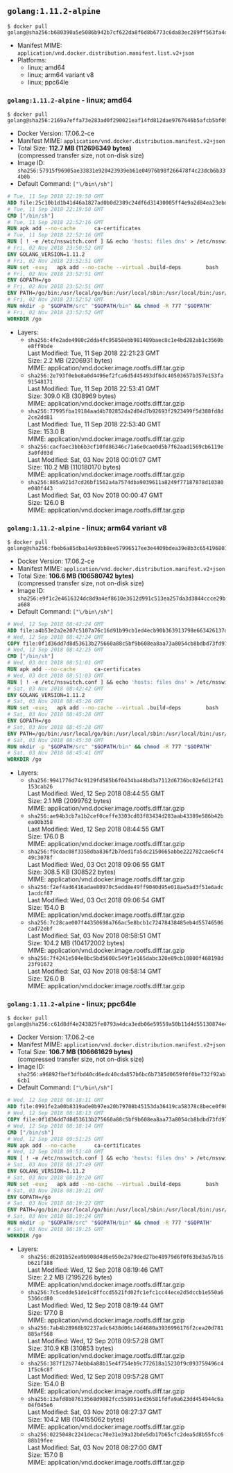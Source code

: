 ## `golang:1.11.2-alpine`

```console
$ docker pull golang@sha256:b680390a5e5086b942b7cf622da8f6d8b6773c6da83ec289ff563fa4dd4b47ce
```

-	Manifest MIME: `application/vnd.docker.distribution.manifest.list.v2+json`
-	Platforms:
	-	linux; amd64
	-	linux; arm64 variant v8
	-	linux; ppc64le

### `golang:1.11.2-alpine` - linux; amd64

```console
$ docker pull golang@sha256:2169a7effa73e283ad0f290021eaf14fd812dae9767646b5afcb5bf097b17c0b
```

-	Docker Version: 17.06.2-ce
-	Manifest MIME: `application/vnd.docker.distribution.manifest.v2+json`
-	Total Size: **112.7 MB (112696349 bytes)**  
	(compressed transfer size, not on-disk size)
-	Image ID: `sha256:57915f96905ae33831e920423939eb61e04976b98f266478f4c23dcb6b334b0b`
-	Default Command: `["\/bin\/sh"]`

```dockerfile
# Tue, 11 Sep 2018 22:19:50 GMT
ADD file:25c10b1d1b41d46a1827ad0b0d2389c24df6d31430005ff4e9a2d84ea23ebd42 in / 
# Tue, 11 Sep 2018 22:19:50 GMT
CMD ["/bin/sh"]
# Tue, 11 Sep 2018 22:52:16 GMT
RUN apk add --no-cache 		ca-certificates
# Tue, 11 Sep 2018 22:52:16 GMT
RUN [ ! -e /etc/nsswitch.conf ] && echo 'hosts: files dns' > /etc/nsswitch.conf
# Fri, 02 Nov 2018 23:50:52 GMT
ENV GOLANG_VERSION=1.11.2
# Fri, 02 Nov 2018 23:52:51 GMT
RUN set -eux; 	apk add --no-cache --virtual .build-deps 		bash 		gcc 		musl-dev 		openssl 		go 	; 	export 		GOROOT_BOOTSTRAP="$(go env GOROOT)" 		GOOS="$(go env GOOS)" 		GOARCH="$(go env GOARCH)" 		GOHOSTOS="$(go env GOHOSTOS)" 		GOHOSTARCH="$(go env GOHOSTARCH)" 	; 	apkArch="$(apk --print-arch)"; 	case "$apkArch" in 		armhf) export GOARM='6' ;; 		x86) export GO386='387' ;; 	esac; 		wget -O go.tgz "https://golang.org/dl/go$GOLANG_VERSION.src.tar.gz"; 	echo '042fba357210816160341f1002440550e952eb12678f7c9e7e9d389437942550 *go.tgz' | sha256sum -c -; 	tar -C /usr/local -xzf go.tgz; 	rm go.tgz; 		cd /usr/local/go/src; 	./make.bash; 		rm -rf 		/usr/local/go/pkg/bootstrap 		/usr/local/go/pkg/obj 	; 	apk del .build-deps; 		export PATH="/usr/local/go/bin:$PATH"; 	go version
# Fri, 02 Nov 2018 23:52:51 GMT
ENV GOPATH=/go
# Fri, 02 Nov 2018 23:52:51 GMT
ENV PATH=/go/bin:/usr/local/go/bin:/usr/local/sbin:/usr/local/bin:/usr/sbin:/usr/bin:/sbin:/bin
# Fri, 02 Nov 2018 23:52:52 GMT
RUN mkdir -p "$GOPATH/src" "$GOPATH/bin" && chmod -R 777 "$GOPATH"
# Fri, 02 Nov 2018 23:52:52 GMT
WORKDIR /go
```

-	Layers:
	-	`sha256:4fe2ade4980c2dda4fc95858ebb981489baec8c1e4bd282ab1c3560be8ff9bde`  
		Last Modified: Tue, 11 Sep 2018 22:21:23 GMT  
		Size: 2.2 MB (2206931 bytes)  
		MIME: application/vnd.docker.image.rootfs.diff.tar.gzip
	-	`sha256:2e793f0ebe8a0d4496ef2fca6d5d45493df6dc40503657b357e153fa91548171`  
		Last Modified: Tue, 11 Sep 2018 22:53:41 GMT  
		Size: 309.0 KB (308969 bytes)  
		MIME: application/vnd.docker.image.rootfs.diff.tar.gzip
	-	`sha256:77995fba19184aad4b702852da2d04d7b92693f2923499f5d388fd8d2ce2dd81`  
		Last Modified: Tue, 11 Sep 2018 22:53:40 GMT  
		Size: 153.0 B  
		MIME: application/vnd.docker.image.rootfs.diff.tar.gzip
	-	`sha256:cacfaec3bb6b3cf10fd86346c71a6e0cae0d5b7f62aad1569cb6119e3a0fd03d`  
		Last Modified: Sat, 03 Nov 2018 00:01:07 GMT  
		Size: 110.2 MB (110180170 bytes)  
		MIME: application/vnd.docker.image.rootfs.diff.tar.gzip
	-	`sha256:885a921d7cd26bf1562a4a7574dba9039611a8249f77187878d10380e040f443`  
		Last Modified: Sat, 03 Nov 2018 00:00:47 GMT  
		Size: 126.0 B  
		MIME: application/vnd.docker.image.rootfs.diff.tar.gzip

### `golang:1.11.2-alpine` - linux; arm64 variant v8

```console
$ docker pull golang@sha256:fbeb6a85dba14e93bb8ee57996517ee3e4409bdea39e8b3c65419680139876ce
```

-	Docker Version: 17.06.2-ce
-	Manifest MIME: `application/vnd.docker.distribution.manifest.v2+json`
-	Total Size: **106.6 MB (106580742 bytes)**  
	(compressed transfer size, not on-disk size)
-	Image ID: `sha256:e9f1c2e4616324dc8d9a4ef8610e3612d991c513ea257da3d3844ccce29ba688`
-	Default Command: `["\/bin\/sh"]`

```dockerfile
# Wed, 12 Sep 2018 08:42:24 GMT
ADD file:a4b53e2a2e207c5107a76c16d91b99cb1ed4ecb90b363913798e663426137d45 in / 
# Wed, 12 Sep 2018 08:42:24 GMT
COPY file:0f1d36dd7d8d53613b275660a88c5bf9b608ea8aa73a8054cb8bdbd73fd971ac in /etc/localtime 
# Wed, 12 Sep 2018 08:42:25 GMT
CMD ["/bin/sh"]
# Wed, 03 Oct 2018 08:51:01 GMT
RUN apk add --no-cache 		ca-certificates
# Wed, 03 Oct 2018 08:51:03 GMT
RUN [ ! -e /etc/nsswitch.conf ] && echo 'hosts: files dns' > /etc/nsswitch.conf
# Sat, 03 Nov 2018 08:42:42 GMT
ENV GOLANG_VERSION=1.11.2
# Sat, 03 Nov 2018 08:45:26 GMT
RUN set -eux; 	apk add --no-cache --virtual .build-deps 		bash 		gcc 		musl-dev 		openssl 		go 	; 	export 		GOROOT_BOOTSTRAP="$(go env GOROOT)" 		GOOS="$(go env GOOS)" 		GOARCH="$(go env GOARCH)" 		GOHOSTOS="$(go env GOHOSTOS)" 		GOHOSTARCH="$(go env GOHOSTARCH)" 	; 	apkArch="$(apk --print-arch)"; 	case "$apkArch" in 		armhf) export GOARM='6' ;; 		x86) export GO386='387' ;; 	esac; 		wget -O go.tgz "https://golang.org/dl/go$GOLANG_VERSION.src.tar.gz"; 	echo '042fba357210816160341f1002440550e952eb12678f7c9e7e9d389437942550 *go.tgz' | sha256sum -c -; 	tar -C /usr/local -xzf go.tgz; 	rm go.tgz; 		cd /usr/local/go/src; 	./make.bash; 		rm -rf 		/usr/local/go/pkg/bootstrap 		/usr/local/go/pkg/obj 	; 	apk del .build-deps; 		export PATH="/usr/local/go/bin:$PATH"; 	go version
# Sat, 03 Nov 2018 08:45:28 GMT
ENV GOPATH=/go
# Sat, 03 Nov 2018 08:45:28 GMT
ENV PATH=/go/bin:/usr/local/go/bin:/usr/local/sbin:/usr/local/bin:/usr/sbin:/usr/bin:/sbin:/bin
# Sat, 03 Nov 2018 08:45:30 GMT
RUN mkdir -p "$GOPATH/src" "$GOPATH/bin" && chmod -R 777 "$GOPATH"
# Sat, 03 Nov 2018 08:45:41 GMT
WORKDIR /go
```

-	Layers:
	-	`sha256:9941776d74c9129fd585b6f0434ba48bd3a7112d6736bc02e6d12f41153cab26`  
		Last Modified: Wed, 12 Sep 2018 08:44:55 GMT  
		Size: 2.1 MB (2099762 bytes)  
		MIME: application/vnd.docker.image.rootfs.diff.tar.gzip
	-	`sha256:ae94b3cb7a1b2cef0ceffe3303cd03f83434d283aab43389e586b42bea00b358`  
		Last Modified: Wed, 12 Sep 2018 08:44:55 GMT  
		Size: 176.0 B  
		MIME: application/vnd.docker.image.rootfs.diff.tar.gzip
	-	`sha256:f9cdac08f3358dba836f2b7ded1fa5dc2150665abbe222782cae6cf449c3078f`  
		Last Modified: Wed, 03 Oct 2018 09:06:55 GMT  
		Size: 308.5 KB (308522 bytes)  
		MIME: application/vnd.docker.image.rootfs.diff.tar.gzip
	-	`sha256:f2ef4ad6416adae80970c5edd8e49ff9040d95e018ae5ad3f51e6adc1acdcf87`  
		Last Modified: Wed, 03 Oct 2018 09:06:54 GMT  
		Size: 154.0 B  
		MIME: application/vnd.docker.image.rootfs.diff.tar.gzip
	-	`sha256:7c28cae007f44350698a766ac5e8bcb1c72478438485eb4d55746506cad72ebf`  
		Last Modified: Sat, 03 Nov 2018 08:58:51 GMT  
		Size: 104.2 MB (104172002 bytes)  
		MIME: application/vnd.docker.image.rootfs.diff.tar.gzip
	-	`sha256:7f4241e504e8bc5bd5600c549f1e165dabc320e89cb10800f468198d23f91672`  
		Last Modified: Sat, 03 Nov 2018 08:58:14 GMT  
		Size: 126.0 B  
		MIME: application/vnd.docker.image.rootfs.diff.tar.gzip

### `golang:1.11.2-alpine` - linux; ppc64le

```console
$ docker pull golang@sha256:c61d8df4e243825fe0793a4dca3edb06e59559a50b11d4d55130874e4a45ff4d
```

-	Docker Version: 17.06.2-ce
-	Manifest MIME: `application/vnd.docker.distribution.manifest.v2+json`
-	Total Size: **106.7 MB (106661629 bytes)**  
	(compressed transfer size, not on-disk size)
-	Image ID: `sha256:a96892fbef3dfbd40cd6edc40cda857b6bc6b7385d0659f0f0be732f92ab6cb1`
-	Default Command: `["\/bin\/sh"]`

```dockerfile
# Wed, 12 Sep 2018 08:18:11 GMT
ADD file:0991fe2a00b8319ade0b97ea20b79708b45153da36419ca58378c8bece0f987c in / 
# Wed, 12 Sep 2018 08:18:13 GMT
COPY file:0f1d36dd7d8d53613b275660a88c5bf9b608ea8aa73a8054cb8bdbd73fd971ac in /etc/localtime 
# Wed, 12 Sep 2018 08:18:14 GMT
CMD ["/bin/sh"]
# Wed, 12 Sep 2018 09:51:25 GMT
RUN apk add --no-cache 		ca-certificates
# Wed, 12 Sep 2018 09:51:40 GMT
RUN [ ! -e /etc/nsswitch.conf ] && echo 'hosts: files dns' > /etc/nsswitch.conf
# Sat, 03 Nov 2018 08:17:49 GMT
ENV GOLANG_VERSION=1.11.2
# Sat, 03 Nov 2018 08:19:20 GMT
RUN set -eux; 	apk add --no-cache --virtual .build-deps 		bash 		gcc 		musl-dev 		openssl 		go 	; 	export 		GOROOT_BOOTSTRAP="$(go env GOROOT)" 		GOOS="$(go env GOOS)" 		GOARCH="$(go env GOARCH)" 		GOHOSTOS="$(go env GOHOSTOS)" 		GOHOSTARCH="$(go env GOHOSTARCH)" 	; 	apkArch="$(apk --print-arch)"; 	case "$apkArch" in 		armhf) export GOARM='6' ;; 		x86) export GO386='387' ;; 	esac; 		wget -O go.tgz "https://golang.org/dl/go$GOLANG_VERSION.src.tar.gz"; 	echo '042fba357210816160341f1002440550e952eb12678f7c9e7e9d389437942550 *go.tgz' | sha256sum -c -; 	tar -C /usr/local -xzf go.tgz; 	rm go.tgz; 		cd /usr/local/go/src; 	./make.bash; 		rm -rf 		/usr/local/go/pkg/bootstrap 		/usr/local/go/pkg/obj 	; 	apk del .build-deps; 		export PATH="/usr/local/go/bin:$PATH"; 	go version
# Sat, 03 Nov 2018 08:19:21 GMT
ENV GOPATH=/go
# Sat, 03 Nov 2018 08:19:22 GMT
ENV PATH=/go/bin:/usr/local/go/bin:/usr/local/sbin:/usr/local/bin:/usr/sbin:/usr/bin:/sbin:/bin
# Sat, 03 Nov 2018 08:19:24 GMT
RUN mkdir -p "$GOPATH/src" "$GOPATH/bin" && chmod -R 777 "$GOPATH"
# Sat, 03 Nov 2018 08:19:25 GMT
WORKDIR /go
```

-	Layers:
	-	`sha256:d6201b52ea9b908d4d6e950e2a79ded27be48979d6f0f63bd3a57b16b621f188`  
		Last Modified: Wed, 12 Sep 2018 08:19:46 GMT  
		Size: 2.2 MB (2195226 bytes)  
		MIME: application/vnd.docker.image.rootfs.diff.tar.gzip
	-	`sha256:7c5cedde51de1c8ffccd5521fd02fc1efc1cc44ece2d5dccb1e550a65366cd80`  
		Last Modified: Wed, 12 Sep 2018 08:19:44 GMT  
		Size: 177.0 B  
		MIME: application/vnd.docker.image.rootfs.diff.tar.gzip
	-	`sha256:7ab4b28968b92237adc6438d06c14d4680a3936996176f2cea20d781885af568`  
		Last Modified: Wed, 12 Sep 2018 09:57:28 GMT  
		Size: 310.9 KB (310853 bytes)  
		MIME: application/vnd.docker.image.rootfs.diff.tar.gzip
	-	`sha256:387f12b774ebb4a88b15e4f754eb9c772618a15230f9c093759496c41f5c6c8f`  
		Last Modified: Wed, 12 Sep 2018 09:57:28 GMT  
		Size: 154.0 B  
		MIME: application/vnd.docker.image.rootfs.diff.tar.gzip
	-	`sha256:13afd8b87613568d9082fcc558951ed36581fdfa9a623dd454944c6a04f045e6`  
		Last Modified: Sat, 03 Nov 2018 08:27:37 GMT  
		Size: 104.2 MB (104155062 bytes)  
		MIME: application/vnd.docker.image.rootfs.diff.tar.gzip
	-	`sha256:0225048c2241decac70e31e39a32bde5db17b65cfc2dea5d8b55fcc688b19fee`  
		Last Modified: Sat, 03 Nov 2018 08:27:00 GMT  
		Size: 157.0 B  
		MIME: application/vnd.docker.image.rootfs.diff.tar.gzip
